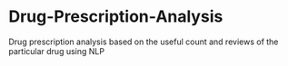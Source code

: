 # Drug-Prescription-Analysis
Drug prescription analysis based on the useful count and reviews of the particular drug using NLP 
